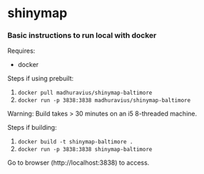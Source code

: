 # shinymap

### Basic instructions to run local with docker

Requires:

- docker

Steps if using prebuilt:

1. `docker pull madhuravius/shinymap-baltimore`
2. `docker run -p 3838:3838 madhuravius/shinymap-baltimore`

Warning: Build takes > 30 minutes on an i5 8-threaded machine.

Steps if building:

1. `docker build -t shinymap-baltimore .`
2. `docker run -p 3838:3838 shinymap-baltimore`

Go to browser (http://localhost:3838) to access.